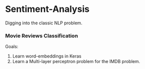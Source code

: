 # Sentiment-Analysis

Digging into the classic NLP problem.

### Movie Reviews Classification


Goals: 

1. Learn word-embeddings in Keras
2. Learn a Multi-layer perceptron problem for the IMDB problem.
